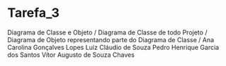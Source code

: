 # Tarefa_3
Diagrama de Classe e Objeto / 
Diagrama de Classe de todo Projeto / 
Diagrama de Objeto representando parte do Diagrama de Classe / Ana Carolina Gonçalves Lopes
Luíz Cláudio de Souza
Pedro Henrique Garcia dos Santos
Vítor Augusto de Souza Chaves
